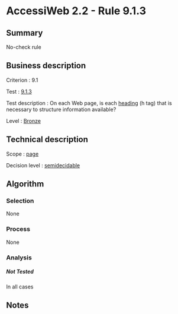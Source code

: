 # AccessiWeb 2.2 - Rule 9.1.3

## Summary

No-check rule

## Business description

Criterion : 9.1

Test :
[9.1.3](http://www.accessiweb.org/index.php/accessiweb-22-english-version.html#test-9-1-3)

Test description : On each Web page, is each [heading](http://www.accessiweb.org/index.php/glossary-76.html#mTitre) (h tag) that is necessary to structure information available?

Level : [Bronze](/en/category/rules-design/accessiweb-11/level/bronze)

## Technical description

Scope : [page](/en/category/rules-design/accessiweb-11/scope/page)

Decision level :
[semidecidable](/en/category/rules-design/accessiweb-11/decision-level/semidecidable)

## Algorithm

### Selection

None

### Process

None

### Analysis

##### Not Tested

In all cases

## Notes


